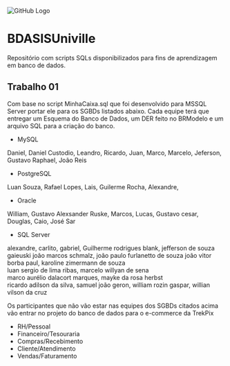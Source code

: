 ![GitHub Logo](https://github.com/BDASISUniville/Trabalhos/blob/master/logounivillesis.jpg)

# BDASISUniville

Repositório com scripts SQLs disponibilizados para fins de aprendizagem em banco de dados.

## Trabalho 01

Com base no script MinhaCaixa.sql que foi desenvolvido para MSSQL Server portar ele para os SGBDs listados abaixo.
Cada equipe terá que entregar um Esquema do Banco de Dados, um DER feito no BRModelo e um arquivo SQL para a criação do 
banco.

* MySQL

Daniel, Daniel Custodio, Leandro, Ricardo, Juan, Marco, Marcelo, Jeferson, Gustavo Raphael, João Reis

* PostgreSQL

Luan Souza, Rafael Lopes, Lais, Guilerme Rocha, Alexandre, 

* Oracle

William, Gustavo Alexsander Ruske, Marcos, Lucas, Gustavo cesar, Douglas, Caio, José Sar

* SQL Server

alexandre, carlito, gabriel, Guilherme rodrigues blank,
jefferson de souza gaieuski	
joão marcos schmalz, joão paulo furlanetto de souza	
joão vitor borba paul, karoline zimermann de souza	
luan sergio de lima ribas, marcelo willyan de sena	
marco aurélio dalacort marques, mayke da rosa herbst	
ricardo adilson da silva, samuel joão geron,
william rozin gaspar, willian vilson da cruz


Os participantes que não vão estar nas equipes dos SGBDs citados acima vão entrar no projeto do banco de dados para o e-commerce da TrekPix



* RH/Pessoal
* Financeiro/Tesouraria
* Compras/Recebimento
* Cliente/Atendimento
* Vendas/Faturamento